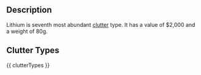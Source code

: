 ## Description
Lithium is seventh most abundant [clutter](/clutter "All Clutter Types") type. It has a value of $2,000 and a weight of 80g.

## Clutter Types
{{ clutterTypes }}
